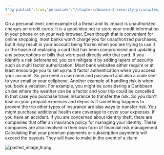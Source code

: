 ```yaml
---
{"dg-publish":true,"permalink":"/chapters/domain-1-security-principles/domain-1-security-principles/1-6-risk-in-our-lives/","noteIcon":""}
---
```


On a personal level, one example of a threat and its impact is unauthorized charges on credit cards. It is a good idea not to store your credit information in your phone or on your web browser. Even though that is convenient for online shopping, most banks won't charge you for unauthorized purchases, but it may result in your account being frozen when you are trying to use it or the hassle of replacing a card that has been compromised and updating any subscriptions or bills that were paid directly with that card. If you identify a risk beforehand, you can mitigate it by adding layers of security such as multi factor authorization. Most bank websites either require or at least encourage you to set up multi factor authentication when you access your account. So you need a username and password and also a code sent to your email or your cellphone. Another example of handling risk is when you book a vacation. For example, you might be considering a Caribbean cruise where the weather can be a factor and your trip could be cancelled. In that case you purchase travel insurance to transfer the risk. So you don't lose on your prepaid expenses and deposits if something happens to prevent the trip other types of insurance are also ways to transfer risk. You might purchase additional health care coverage to cover your expenses. If you have an accident. If you are concerned about identity theft, there are companies that offer an insurance policy for managing your identity. These companies are also involved in their own form of financial risk management. Calculating that your premium payments or subscription payments will exceed the payouts They will have to make in the event of a claim.

![pasted_image_9.png](/img/user/pasted_image_9.png)
